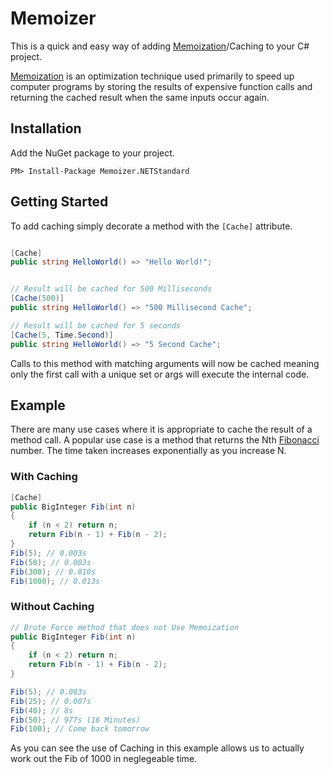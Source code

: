 # Memoizer

This is a quick and easy way of adding [Memoization](https://en.wikipedia.org/wiki/Memoization)/Caching to your C# project.

[Memoization](https://en.wikipedia.org/wiki/Memoization) is an optimization technique used primarily to speed up computer programs by storing the results of expensive function calls and returning the cached result when the same inputs occur again.

## Installation

Add the NuGet package to your project.

```
PM> Install-Package Memoizer.NETStandard
```
## Getting Started

To add caching simply decorate a method with the `[Cache]` attribute.  

```csharp

[Cache]
public string HelloWorld() => "Hello World!";


// Result will be cached for 500 Milliseconds
[Cache(500)]
public string HelloWorld() => "500 Millisecond Cache";

// Result will be cached for 5 seconds
[Cache(5, Time.Second)]
public string HelloWorld() => "5 Second Cache";
```

Calls to this method with matching arguments will now be cached meaning only the first call with a unique set or args will execute the internal code.

## Example

There are many use cases where it is appropriate to cache the result of a method call.  A popular use case is a method that returns the Nth [Fibonacci](https://en.wikipedia.org/wiki/Fibonacci) number.  The time taken increases exponentially as you increase N.

### With Caching
```csharp
[Cache]
public BigInteger Fib(int n)
{
    if (n < 2) return n;
    return Fib(n - 1) + Fib(n - 2);
}
Fib(5); // 0.003s
Fib(50); // 0.003s
Fib(300); // 0.010s
Fib(1000); // 0.013s
```

### Without Caching
```csharp
// Brute Force method that does not Use Memoization
public BigInteger Fib(int n)
{
    if (n < 2) return n;
    return Fib(n - 1) + Fib(n - 2);
}

Fib(5); // 0.003s
Fib(25); // 0.007s
Fib(40); // 8s
Fib(50); // 977s (16 Minutes)
Fib(100); // Come back tomorrow

```

As you can see the use of Caching in this example allows us to actually work out the Fib of 1000 in neglegeable time.

